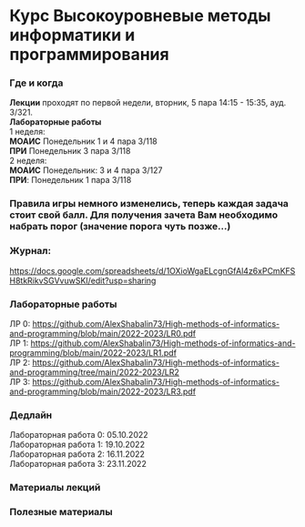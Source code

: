 # Курс Высокоуровневые методы информатики и программирования

### Где и когда
**Лекции** проходят по первой недели, вторник, 5 пара 14:15 - 15:35, ауд. 3/321.  
**Лабораторные работы**  
1 неделя:  
**МОАИС** Понедельник 1 и 4 пара 3/118  
**ПРИ** Понедельник 3 пара 3/118  
2 неделя:  
**МОАИС** Понедельник: 3 и 4 пара 3/127  
**ПРИ**: Понедельник 1 пара 3/118

### Правила игры немного изменелись, теперь каждая задача стоит свой балл. Для получения зачета Вам необходимо набрать порог (значение порога чуть позже...)  

### Журнал:  
https://docs.google.com/spreadsheets/d/1OXioWgaELcgnGfAl4z6xPCmKFSH8tkRikvSGVvuwSKI/edit?usp=sharing  

### Лабораторные работы  

ЛР 0: https://github.com/AlexShabalin73/High-methods-of-informatics-and-programming/blob/main/2022-2023/LR0.pdf  
ЛР 1: https://github.com/AlexShabalin73/High-methods-of-informatics-and-programming/blob/main/2022-2023/LR1.pdf  
ЛР 2: https://github.com/AlexShabalin73/High-methods-of-informatics-and-programming/tree/main/2022-2023/LR2  
ЛР 3: https://github.com/AlexShabalin73/High-methods-of-informatics-and-programming/blob/main/2022-2023/LR3.pdf  



### Дедлайн
Лабораторная работа 0: 05.10.2022  
Лабораторная работа 1: 19.10.2022  
Лабораторная работа 2: 16.11.2022  
Лабораторная работа 3: 23.11.2022

### Материалы лекций

### 


### Полезные материалы